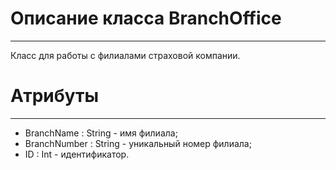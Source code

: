 # **Описание класса BranchOffice**
***
Класс для работы с филиалами страховой компании.
# Атрибуты
***
- BranchName : String - имя филиала;
- BranchNumber : String - уникальный номер филиала;
- ID : Int - идентификатор.